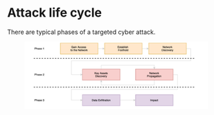 # Attack life cycle

There are typical phases of a targeted cyber attack.

<figure><img src="../../../../.gitbook/assets/image (1) (1) (1) (2).png" alt=""><figcaption></figcaption></figure>

